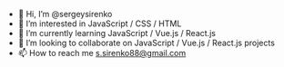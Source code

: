 - 👋 Hi, I’m @sergeysirenko
- 👀 I’m interested in JavaScript / CSS / HTML
- 🌱 I’m currently learning JavaScript / Vue.js / React.js
- 💞️ I’m looking to collaborate on JavaScript / Vue.js / React.js projects
- 📫 How to reach me s.sirenko88@gmail.com

<!---
sergeysirenko/sergeysirenko is a ✨ special ✨ repository because its `README.md` (this file) appears on your GitHub profile.
You can click the Preview link to take a look at your changes.
--->
